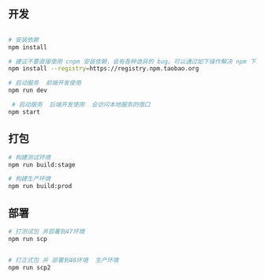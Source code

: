 ## 开发

```bash

# 安装依赖
npm install

# 建议不要直接使用 cnpm 安装依赖，会有各种诡异的 bug。可以通过如下操作解决 npm 下载速度慢的问题
npm install --registry=https://registry.npm.taobao.org

# 启动服务  前端开发使用
npm run dev

 # 启动服务  后端开发使用  会访问本地服务的借口
npm start

```

## 打包

```bash
# 构建测试环境
npm run build:stage

# 构建生产环境
npm run build:prod
```

## 部署

```bash
# 打测试包 并部署到47环境
npm run scp


# 打正式包 并 部署到48环境  生产环境
npm run scp2

```
